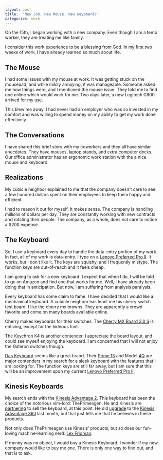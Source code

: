 ```yaml
---
layout: post
title:  "New Job. New Mouse. New Keyboard?"
categories: work
---
```


[git-explained-100]: https://youtu.be/hwP7WQkmECE

On the 15th, I began working with a new company. Even though I am a temp worker, they are treating me like family.

I consider this work experience to be a blessing from God. In my first two weeks of work, I have already learned so much about life. 

## The Mouse

I had some issues with my mouse at work. It was getting stuck on the mousepad, and while mildly annoying, it was manageable. Someone asked me how things were, and I mentioned the mouse issue. They told me to find one online which would work for me. Two days later, a new Logitech G600 arrived for my use. 

This blew me away. I had never had an employer who was so invested in my comfort and was willing to spend money on my ability to get my work done effectively. 

## The Conversations

I have shared this brief story with my coworkers and they all have similar anecdotes. They have mouses, laptop stands, and extra computer docks. Our office administrator has an ergonomic work station with the a nice mouse and keyboard. 

## Realizations

My cubicle neighbor explained to me that the company doesn't care to see a few hundred dollars spent on their employees to keep them happy and efficient. 

I had to reason it out for myself. It makes sense. The company is handling millions of dollars per day. They are constantly working with new contracts and rotating their people. The company, as a whole, does not care to notice a $200 expense.  

## The Keyboard

So, I use a keyboard every day to handle the data-entry portion of my work. In fact, all of my work is data-entry. I type on a [Lenovo Preferred Pro II](https://a.co/d/2hdRR6R). It works, but I don't like it. The keys are squishy, and I frequently mistype. The function keys are out-of-reach and it feels cheap. 

I am going to ask for a new keyboard. I expect that when I do, I will be told to go on Amazon and find one that works for me. Well, I have already been doing that in anticipation. But now, I am suffering from analysis paralysis. 

Every keyboard has some claim to fame. I have decided that I would like a mechanical keyboard. A cubicle neighbor has leant me his cherry switch test board. I like the cherry mx browns. They are apparently a crowd favorite and come on many boards available online. 

Cherry makes keyboards for their switches. The [Cherry MX Board 3.0 S](https://a.co/d/dDNFj99) is enticing, except for the hideous font. 

The [Keychron K4](https://a.co/d/iz1ovIK) is another contender. I appreciate the board layout, and could see myself enjoying the keyboard. I am concerned that I will not enjoy the Gateron switches though. 

[Das Keyboard](https://www.daskeyboard.com/) seems like a great brand. Their [Prime 13](https://a.co/d/1yFfFn4) and Model [4Q](https://a.co/d/9nLrIcl) are major contenders in my search for a sleek keyboard with the features that I am looking for. The function keys are still far away, but I am sure that this will be an improvement upon my current [Lenovo Preferred Pro II](https://a.co/d/2hdRR6R).

## Kinesis Keyboards

My search ends with the [Kinesis Advantage 2](https://kinesis-ergo.com/shop/advantage2-dvorak/). This keyboard has been the choice of the notorious vim-lord: ThePrimeagen. He and Kinesis are [partnering](https://kinesis-ergo.com/primeagen/) to sell the keyboard, at this point. He did [upgrade](https://twitter.com/ThePrimeagen/status/1642968532823465984?s=20) to the [Kinesis Advantage 360](https://kinesis-ergo.com/keyboards/advantage360/) last month, but that just tells me that he believes in these products. 

Not only does ThePrimeagen use Kinesis' products, but so does our fun-loving machine-learning nerd: [Lex Fridman](https://youtu.be/OLyu899ixL8?t=180). 

If money was no object, I would buy a Kinesis Keyboard. I wonder if my new company would like to buy me one. There is only one way to find out, and that is to ask. 
